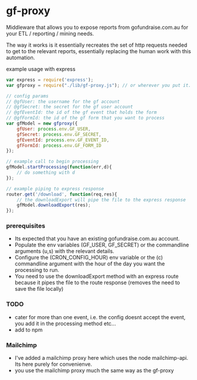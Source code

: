 # gf-proxy
Middleware that allows you to expose reports from gofundraise.com.au for your ETL / reporting / mining needs.

The way it works is it essentially recreates the set of http requests needed to get to the relevant reports, essentially replacing the human work with this automation.

example usage with express

```javascript
var express = require('express');
var gfproxy = require("./lib/gf-proxy.js"); // or wherever you put it.

// config params
// @gfUser: the username for the gf account
// @gfSecret: the secret for the gf user account
// @gfEventId: the id of the gf event that holds the form
// @gfFormId: the id of the gf form that you want to process
var gfModel = new gfproxy({
    gfUser: process.env.GF_USER,
    gfSecret: process.env.GF_SECRET,
    gfEventId: process.env.GF_EVENT_ID,
    gfFormId: process.env.GF_FORM_ID
});

// example call to begin processing
gfModel.startProcessing(function(err,d){
    // do something with d
});

// example piping to express response
router.get('/download', function(req,res){
    // the downloadExport will pipe the file to the express response
    gfModel.downloadExport(res);
});

```

### prerequisites 
- Its expected that you have an existing gofundraise.com.au account. 
- Populate the env variables (GF_USER, GF_SECRET) or the commandline arguments (u,s) with the relevant details.
- Configure the (CRON_CONFIG_HOUR) env variable or the (c) commandline argument with the hour of the day you want the processing to run.
- You need to use the downloadExport method with an express route because it pipes the file to the route response (removes the need to save the file locally)

### TODO
- cater for more than one event, i.e. the config doesnt accept the event, you add it in the processing method etc...
- add to npm

### Mailchimp
- I've added a mailchimp proxy here which uses the node mailchimp-api. Its here purely for convenienve.
- you use the mailchimp proxy much the same way as the gf-proxy